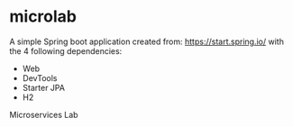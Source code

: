 # microlab

A simple Spring boot application created from: https://start.spring.io/ with the 4 following dependencies:
- Web
- DevTools
- Starter JPA
- H2

Microservices Lab
